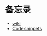 # 备忘录

- [wiki](https://github.com/popeyelau/wiki/wiki)
- [Code snippets](https://github.com/popeyelau/wiki/issues)
